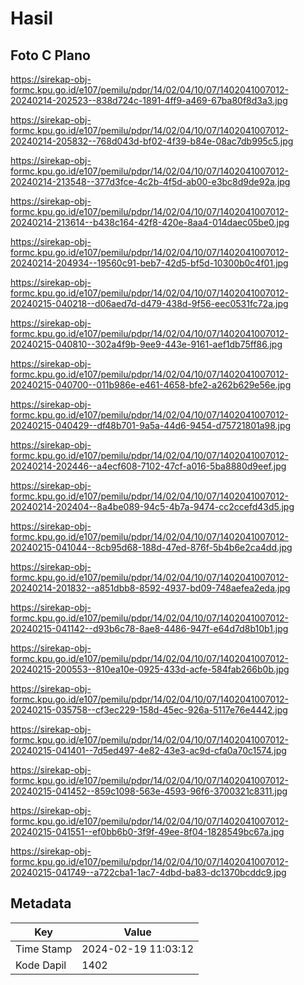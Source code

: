 # Hasil

## Foto C Plano

https://sirekap-obj-formc.kpu.go.id/e107/pemilu/pdpr/14/02/04/10/07/1402041007012-20240214-202523--838d724c-1891-4ff9-a469-67ba80f8d3a3.jpg

https://sirekap-obj-formc.kpu.go.id/e107/pemilu/pdpr/14/02/04/10/07/1402041007012-20240214-205832--768d043d-bf02-4f39-b84e-08ac7db995c5.jpg

https://sirekap-obj-formc.kpu.go.id/e107/pemilu/pdpr/14/02/04/10/07/1402041007012-20240214-213548--377d3fce-4c2b-4f5d-ab00-e3bc8d9de92a.jpg

https://sirekap-obj-formc.kpu.go.id/e107/pemilu/pdpr/14/02/04/10/07/1402041007012-20240214-213614--b438c164-42f8-420e-8aa4-014daec05be0.jpg

https://sirekap-obj-formc.kpu.go.id/e107/pemilu/pdpr/14/02/04/10/07/1402041007012-20240214-204934--19560c91-beb7-42d5-bf5d-10300b0c4f01.jpg

https://sirekap-obj-formc.kpu.go.id/e107/pemilu/pdpr/14/02/04/10/07/1402041007012-20240215-040218--d06aed7d-d479-438d-9f56-eec0531fc72a.jpg

https://sirekap-obj-formc.kpu.go.id/e107/pemilu/pdpr/14/02/04/10/07/1402041007012-20240215-040810--302a4f9b-9ee9-443e-9161-aef1db75ff86.jpg

https://sirekap-obj-formc.kpu.go.id/e107/pemilu/pdpr/14/02/04/10/07/1402041007012-20240215-040700--011b986e-e461-4658-bfe2-a262b629e56e.jpg

https://sirekap-obj-formc.kpu.go.id/e107/pemilu/pdpr/14/02/04/10/07/1402041007012-20240215-040429--df48b701-9a5a-44d6-9454-d75721801a98.jpg

https://sirekap-obj-formc.kpu.go.id/e107/pemilu/pdpr/14/02/04/10/07/1402041007012-20240214-202446--a4ecf608-7102-47cf-a016-5ba8880d9eef.jpg

https://sirekap-obj-formc.kpu.go.id/e107/pemilu/pdpr/14/02/04/10/07/1402041007012-20240214-202404--8a4be089-94c5-4b7a-9474-cc2ccefd43d5.jpg

https://sirekap-obj-formc.kpu.go.id/e107/pemilu/pdpr/14/02/04/10/07/1402041007012-20240215-041044--8cb95d68-188d-47ed-876f-5b4b6e2ca4dd.jpg

https://sirekap-obj-formc.kpu.go.id/e107/pemilu/pdpr/14/02/04/10/07/1402041007012-20240214-201832--a851dbb8-8592-4937-bd09-748aefea2eda.jpg

https://sirekap-obj-formc.kpu.go.id/e107/pemilu/pdpr/14/02/04/10/07/1402041007012-20240215-041142--d93b6c78-8ae8-4486-947f-e64d7d8b10b1.jpg

https://sirekap-obj-formc.kpu.go.id/e107/pemilu/pdpr/14/02/04/10/07/1402041007012-20240215-200553--810ea10e-0925-433d-acfe-584fab266b0b.jpg

https://sirekap-obj-formc.kpu.go.id/e107/pemilu/pdpr/14/02/04/10/07/1402041007012-20240215-035758--cf3ec229-158d-45ec-926a-5117e76e4442.jpg

https://sirekap-obj-formc.kpu.go.id/e107/pemilu/pdpr/14/02/04/10/07/1402041007012-20240215-041401--7d5ed497-4e82-43e3-ac9d-cfa0a70c1574.jpg

https://sirekap-obj-formc.kpu.go.id/e107/pemilu/pdpr/14/02/04/10/07/1402041007012-20240215-041452--859c1098-563e-4593-96f6-3700321c8311.jpg

https://sirekap-obj-formc.kpu.go.id/e107/pemilu/pdpr/14/02/04/10/07/1402041007012-20240215-041551--ef0bb6b0-3f9f-49ee-8f04-1828549bc67a.jpg

https://sirekap-obj-formc.kpu.go.id/e107/pemilu/pdpr/14/02/04/10/07/1402041007012-20240215-041749--a722cba1-1ac7-4dbd-ba83-dc1370bcddc9.jpg


## Metadata

| Key        | Value               |
| ---------- | ------------------- |
| Time Stamp | 2024-02-19 11:03:12 |
| Kode Dapil | 1402                |



